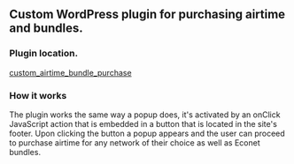## Custom WordPress plugin for purchasing airtime and bundles.

### Plugin location.
[custom_airtime_bundle_purchase](https://github.com/xeroxzen/lahn-code-practice-wordpress-plugin/blob/6a3ab74253ac88f65b0e7061d69c1193af8c9893/wp-content/plugins/buyAirtimeAndBundles/buyAirtimeAndBundles.php#L51)

### How it works
The plugin works the same way a popup does, it's activated by an onClick JavaScript action that is embedded in a button that is located in the site's footer. Upon clicking the button a popup appears and the user can proceed to purchase airtime for any network of their choice as well as Econet bundles.
